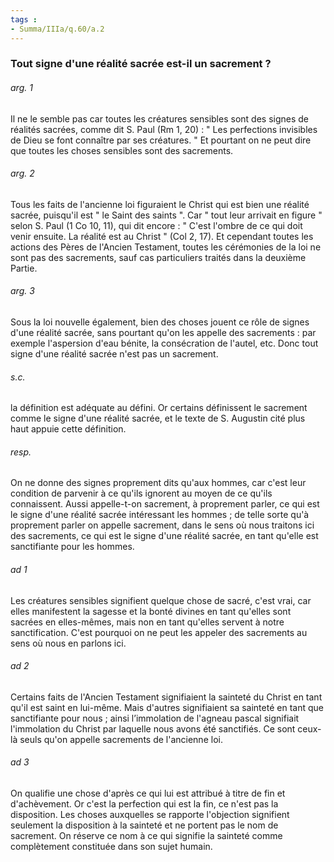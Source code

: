 ```yaml
---
tags : 
- Summa/IIIa/q.60/a.2
---
```


### Tout signe d'une réalité sacrée est-il un sacrement ?



###### arg. 1
Il ne le semble pas car toutes les créatures sensibles sont des signes de réalités sacrées, comme dit S. Paul (Rm 1, 20) : " Les perfections invisibles de Dieu se font connaître par ses créatures. " Et pourtant on ne peut dire que toutes les choses sensibles sont des sacrements. 

###### arg. 2
Tous les faits de l'ancienne loi figuraient le Christ qui est bien une réalité sacrée, puisqu'il est " le Saint des saints ". Car " tout leur arrivait en figure " selon S. Paul (1 Co 10, 11), qui dit encore : " C'est l'ombre de ce qui doit venir ensuite. La réalité est au Christ " (Col 2, 17). Et cependant toutes les actions des Pères de l'Ancien Testament, toutes les cérémonies de la loi ne sont pas des sacrements, sauf cas particuliers traités dans la deuxième Partie. 

###### arg. 3
Sous la loi nouvelle également, bien des choses jouent ce rôle de signes d'une réalité sacrée, sans pourtant qu'on les appelle des sacrements : par exemple l'aspersion d'eau bénite, la consécration de l'autel, etc. Donc tout signe d'une réalité sacrée n'est pas un sacrement. 

###### s.c.
la définition est adéquate au défini. Or certains définissent le sacrement comme le signe d'une réalité sacrée, et le texte de S. Augustin cité plus haut appuie cette définition. 

###### resp.
On ne donne des signes proprement dits qu'aux hommes, car c'est leur condition de parvenir à ce qu'ils ignorent au moyen de ce qu'ils connaissent. Aussi appelle-t-on sacrement, à proprement parler, ce qui est le signe d'une réalité sacrée intéressant les hommes ; de telle sorte qu'à proprement parler on appelle sacrement, dans le sens où nous traitons ici des sacrements, ce qui est le signe d'une réalité sacrée, en tant qu'elle est sanctifiante pour les hommes. 

###### ad 1
Les créatures sensibles signifient quelque chose de sacré, c'est vrai, car elles manifestent la sagesse et la bonté divines en tant qu'elles sont sacrées en elles-mêmes, mais non en tant qu'elles servent à notre sanctification. C'est pourquoi on ne peut les appeler des sacrements au sens où nous en parlons ici. 

###### ad 2
Certains faits de l'Ancien Testament signifiaient la sainteté du Christ en tant qu'il est saint en lui-même. Mais d'autres signifiaient sa sainteté en tant que sanctifiante pour nous ; ainsi l’immolation de l'agneau pascal signifiait l'immolation du Christ par laquelle nous avons été sanctifiés. Ce sont ceux-là seuls qu'on appelle sacrements de l'ancienne loi. 

###### ad 3
On qualifie une chose d'après ce qui lui est attribué à titre de fin et d'achèvement. Or c'est la perfection qui est la fin, ce n'est pas la disposition. Les choses auxquelles se rapporte l'objection signifient seulement la disposition à la sainteté et ne portent pas le nom de sacrement. On réserve ce nom à ce qui signifie la sainteté comme complètement constituée dans son sujet humain. 

